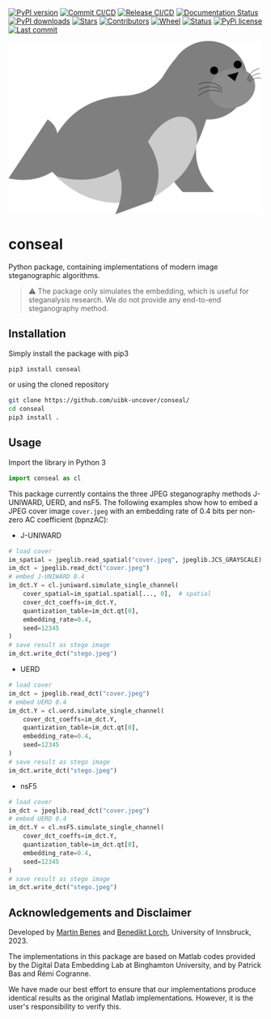 [![PyPI version](https://badge.fury.io/py/conseal.svg)](https://pypi.org/project/conseal/)
[![Commit CI/CD](https://github.com/uibk-uncover/conseal/actions/workflows/on_commit.yml/badge.svg?branch=master)](https://github.com/uibk-uncover/conseal/actions/workflows/on_commit.yml)
[![Release CI/CD](https://github.com/uibk-uncover/conseal/actions/workflows/on_release.yml/badge.svg)](https://github.com/uibk-uncover/conseal/actions/workflows/on_release.yml)
[![Documentation Status](https://readthedocs.org/projects/conseal/badge/?version=latest)](https://conseal.readthedocs.io/)
[![PyPI downloads](https://img.shields.io/pypi/dm/conseal)](https://pypi.org/project/conseal/)
[![Stars](https://img.shields.io/github/stars/uibk-uncover/conseal.svg)](https://GitHub.com/uibk-uncover/conseal)
[![Contributors](https://img.shields.io/github/contributors/uibk-uncover/conseal)](https://GitHub.com/uibk-uncover/conseal)
[![Wheel](https://img.shields.io/pypi/wheel/conseal)](https://pypi.org/project/conseal/)
[![Status](https://img.shields.io/pypi/status/conseal)](https://pypi.com/project/conseal/)
[![PyPi license](https://badgen.net/pypi/license/pip/)](https://pypi.com/project/conseal/)
[![Last commit](https://img.shields.io/github/last-commit/uibk-uncover/conseal)](https://GitHub.com/uibk-uncover/conseal)

<img src="docs/seal.png" width="500pt"/>

# conseal

Python package, containing implementations of modern image steganographic algorithms.

> :warning: The package only simulates the embedding, which is useful for steganalysis research. We do not provide any end-to-end steganography method.


## Installation

Simply install the package with pip3


```bash
pip3 install conseal
```

or using the cloned repository

```bash
git clone https://github.com/uibk-uncover/conseal/
cd conseal
pip3 install .
```


## Usage

Import the library in Python 3

```python
import conseal as cl
```

This package currently contains the three JPEG steganography methods J-UNIWARD, UERD, and nsF5. The following examples show how to embed a JPEG cover image `cover.jpeg` with an embedding rate of 0.4 bits per non-zero AC coefficient (bpnzAC):

- J-UNIWARD

```python
# load cover
im_spatial = jpeglib.read_spatial("cover.jpeg", jpeglib.JCS_GRAYSCALE)
im_dct = jpeglib.read_dct("cover.jpeg")
# embed J-UNIWARD 0.4
im_dct.Y = cl.juniward.simulate_single_channel(
    cover_spatial=im_spatial.spatial[..., 0],  # spatial
    cover_dct_coeffs=im_dct.Y,
    quantization_table=im_dct.qt[0],
    embedding_rate=0.4,
    seed=12345
)
# save result as stego image
im_dct.write_dct("stego.jpeg")
```

- UERD

```python
# load cover
im_dct = jpeglib.read_dct("cover.jpeg")
# embed UERD 0.4
im_dct.Y = cl.uerd.simulate_single_channel(
    cover_dct_coeffs=im_dct.Y,
    quantization_table=im_dct.qt[0],
    embedding_rate=0.4,
    seed=12345
)
# save result as stego image
im_dct.write_dct("stego.jpeg")
```

- nsF5

```python
# load cover
im_dct = jpeglib.read_dct("cover.jpeg")
# embed UERD 0.4
im_dct.Y = cl.nsF5.simulate_single_channel(
    cover_dct_coeffs=im_dct.Y,
    quantization_table=im_dct.qt[0],
    embedding_rate=0.4,
    seed=12345
)
# save result as stego image
im_dct.write_dct("stego.jpeg")
```



## Acknowledgements and Disclaimer

Developed by [Martin Benes](https://github.com/martinbenes1996) and [Benedikt Lorch](https://github.com/btlorch/), University of Innsbruck, 2023.

The implementations in this package are based on Matlab codes provided by the Digital Data Embedding Lab at Binghamton University, and by Patrick Bas and Rémi Cogranne.

We have made our best effort to ensure that our implementations produce identical results as the original Matlab implementations. However, it is the user's responsibility to verify this.
